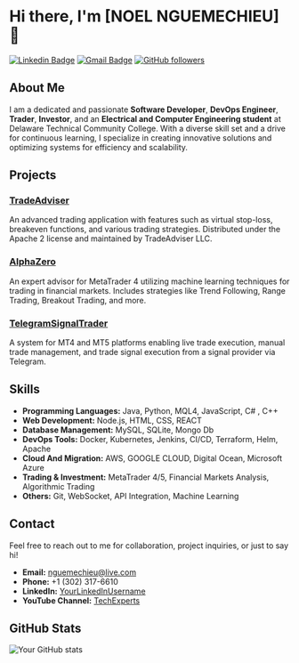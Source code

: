 
# Hi there, I'm [NOEL NGUEMECHIEU] 👋

[![Linkedin Badge](https://img.shields.io/badge/-[nguemechieu]-blue?style=flat-square&logo=Linkedin&logoColor=white&link=https://www.linkedin.com/in/[n.nguemechieu]/)](https://www.linkedin.com/in/[NGUEMECHIEU]/)
[![Gmail Badge](https://img.shields.io/badge/-[nguemechieu@live.com]-D14836?style=flat-square&logo=Gmail&logoColor=white&link=mailto:[NGUEMECHIEU@LIVE.COM])]([nguemechieu@live.com])
[![GitHub followers](https://img.shields.io/github/followers/[nguemechieu]?label=Follow&style=social)](https://github.com/[nguemechieu])

## About Me

I am a dedicated and passionate **Software Developer**, **DevOps Engineer**, **Trader**, **Investor**, and an **Electrical and Computer Engineering student** at Delaware Technical Community College. With a diverse skill set and a drive for continuous learning, I specialize in creating innovative solutions and optimizing systems for efficiency and scalability.

## Projects

### [TradeAdviser](https://github.com/nguemechieu/TradeAdviser)
An advanced trading application with features such as virtual stop-loss, breakeven functions, and various trading strategies. Distributed under the Apache 2 license and maintained by TradeAdviser LLC.

### [AlphaZero](https://github.com/nguemechieu/alphazero)
An expert advisor for MetaTrader 4 utilizing machine learning techniques for trading in financial markets. Includes strategies like Trend Following, Range Trading, Breakout Trading, and more.

### [TelegramSignalTrader](https://github.com/nguemechieu/TelegramSignalTrader)
A system for MT4 and MT5 platforms enabling live trade execution, manual trade management, and trade signal execution from a signal provider via Telegram.

## Skills

- **Programming Languages:** Java, Python, MQL4, JavaScript, C# , C++
- **Web Development:** Node.js, HTML, CSS, REACT
- **Database Management:** MySQL, SQLite, Mongo Db
- **DevOps Tools:** Docker, Kubernetes, Jenkins, CI/CD, Terraform, Helm, Apache
- **Cloud And Migration:** AWS, GOOGLE CLOUD, Digital Ocean, Microsoft Azure
- **Trading & Investment:** MetaTrader 4/5, Financial Markets Analysis, Algorithmic Trading
- **Others:** Git, WebSocket, API Integration, Machine Learning

## Contact

Feel free to reach out to me for collaboration, project inquiries, or just to say hi!

- **Email:** [nguemechieu@live.com](mailto:nguemechieu@live.com)
- **Phone:** +1 (302) 317-6610
- **LinkedIn:** [YourLinkedInUsername](https://www.linkedin.com/in/[noel.nguemechieu]/)
- **YouTube Channel:** [TechExperts](https://www.youtube.com/channel/[noelmartialnguemechieu])

## GitHub Stats

![Your GitHub stats](https://github-readme-stats.vercel.app/api?username=[nguemechieu]&show_icons=true&theme=radical)


